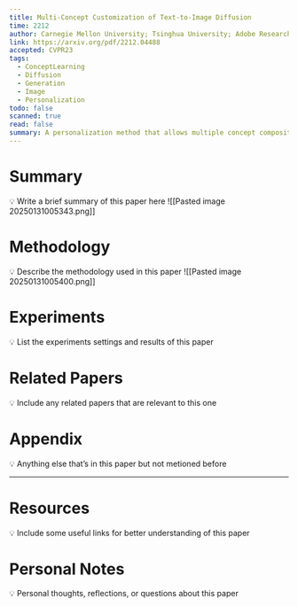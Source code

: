 ```yaml
---
title: Multi-Concept Customization of Text-to-Image Diffusion
time: 2212
author: Carnegie Mellon University; Tsinghua University; Adobe Research
link: https://arxiv.org/pdf/2212.04488
accepted: CVPR23
tags:
  - ConceptLearning
  - Diffusion
  - Generation
  - Image
  - Personalization
todo: false
scanned: true
read: false
summary: A personalization method that allows multiple concept composition by finetuning attention kv matrices.
---
```

# Summary
💡 Write a brief summary of this paper here
![[Pasted image 20250131005343.png]]
# Methodology
💡 Describe the methodology used in this paper
![[Pasted image 20250131005400.png]]
# Experiments
💡 List the experiments settings and results of this paper

# Related Papers
💡 Include any related papers that are relevant to this one

# Appendix
💡 Anything else that’s in this paper but not metioned before

---
# Resources
💡 Include some useful links for better understanding of this paper

# Personal Notes
💡 Personal thoughts, reflections, or questions about this paper